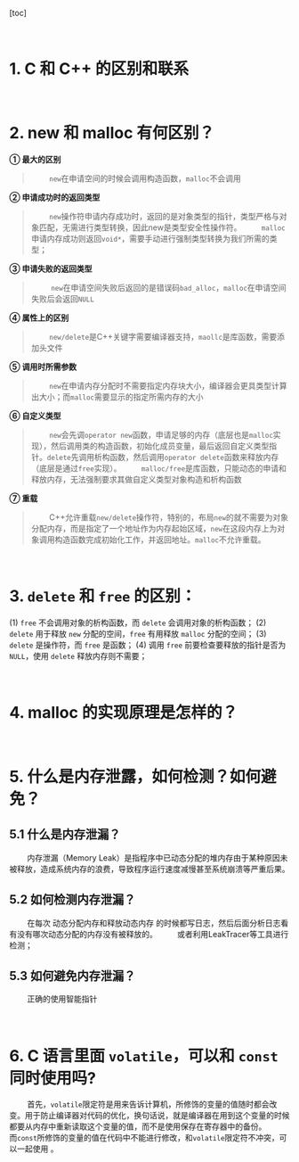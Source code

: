[toc]



&emsp;
&emsp; 
# 1. C 和 C++ 的区别和联系






&emsp;
&emsp; 
# 2. new 和 malloc 有何区别？
**① 最大的区别**
> &emsp;&emsp; `new`在申请空间的时候会调用构造函数，`malloc`不会调用
>
**② 申请成功时的返回类型**
> &emsp;&emsp; `new`操作符申请内存成功时，返回的是对象类型的指针，类型严格与对象匹配，无需进行类型转换，因此new是类型安全性操作符。
> &emsp;&emsp; `malloc`申请内存成功则返回`void*`，需要手动进行强制类型转换为我们所需的类型；
> 
**③ 申请失败的返回类型**
> &emsp;&emsp;` new`在申请空间失败后返回的是错误码`bad_alloc`，`malloc`在申请空间失败后会返回`NULL`
>
**④ 属性上的区别**
> &emsp;&emsp; `new/delete`是C++关键字需要编译器支持，`maollc`是库函数，需要添加头文件
>
**⑤ 调用时所需参数**
> &emsp;&emsp; `new`在申请内存分配时不需要指定内存块大小，编译器会更具类型计算出大小；而`malloc`需要显示的指定所需内存的大小
>
**⑥ 自定义类型**
> &emsp;&emsp; `new`会先调`operator new`函数，申请足够的内存（底层也是`malloc`实现），然后调用类的构造函数，初始化成员变量，最后返回自定义类型指针。`delete`先调用析构函数，然后调用`operator delete`函数来释放内存（底层是通过`free`实现）。
> &emsp;&emsp; `malloc/free`是库函数，只能动态的申请和释放内存，无法强制要求其做自定义类型对象构造和析构函数
> 
**⑦ 重载**
> &emsp;&emsp; C++允许重载`new/delete`操作符，特别的，布局`new`的就不需要为对象分配内存，而是指定了一个地址作为内存起始区域，`new`在这段内存上为对象调用构造函数完成初始化工作，并返回地址。`malloc`不允许重载。
> 






&emsp;
&emsp; 
# 3. `delete` 和 `free` 的区别：
(1) `free` 不会调用对象的析构函数，而 `delete` 会调用对象的析构函数；
(2) `delete` 用于释放 `new` 分配的空间，`free` 有用释放 `malloc` 分配的空间；
(3) `delete` 是操作符，而 `free` 是函数；
(4) 调用 `free` 前要检查要释放的指针是否为 `NULL`，使用 `delete` 释放内存则不需要；





&emsp;
&emsp; 
# 4. malloc 的实现原理是怎样的？






&emsp;
&emsp; 
# 5. 什么是内存泄露，如何检测？如何避免？
## 5.1 什么是内存泄漏？
&emsp;&emsp; 内存泄漏（Memory Leak）是指程序中已动态分配的堆内存由于某种原因未被释放，造成系统内存的浪费，导致程序运行速度减慢甚至系统崩溃等严重后果。

## 5.2 如何检测内存泄漏？
&emsp;&emsp; 在每次 动态分配内存和释放动态内存 的时候都写日志，然后后面分析日志看有没有哪次动态分配的内存没有被释放的。
&emsp;&emsp; 或者利用LeakTracer等工具进行检测；


## 5.3 如何避免内存泄漏？
&emsp;&emsp; 正确的使用智能指针





&emsp;
&emsp; 
# 6. C 语言里面 `volatile`，可以和 `const` 同时使用吗?
&emsp;&emsp; 首先，`volatile`限定符是用来告诉计算机，所修饰的变量的值随时都会改变。用于防止编译器对代码的优化，换句话说，就是编译器在用到这个变量的时候都要从内存中重新读取这个变量的值，而不是使用保存在寄存器中的备份。
&emsp;&emsp; 而`const`所修饰的变量的值在代码中不能进行修改，和`volatile`限定符不冲突，可以一起使用
。
